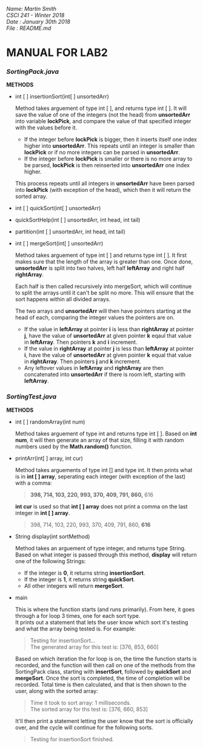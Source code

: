 _Name: Martin Smith_  
_CSCI 241 - Winter 2018_  
_Date : January 30th 2018_  
_File : README.md_

# MANUAL FOR LAB2
 
### **_SortingPack.java_**
 **METHODS**
  * int [ ] insertionSort(int[ ] unsortedArr)  
   
      Method takes arguement of type int [ ], and returns type int [ ]. It will save the value of one of the integers (not the head) from **unsortedArr** into variable **lockPick**, and compare the value of that specified integer with the values before it. 
      *  If the integer before **lockPick** is bigger, then it inserts itself one index higher into **unsortedArr**. This repeats until an integer is smaller than **lockPick** or if no more integers can be parsed in **unsortedArr**.
      *  If the integer before **lockPick** is smaller or there is no more array to be parsed, **lockPick** is then reinserted into **unsortedArr** one index higher. 
      
      This process repeats until all integers in **unsortedArr** have been parsed into **lockPick** (with exception of the head), which then it will return the sorted array.
   
  * int [ ] quickSort(int[ ] unsortedArr)  
  
  * quickSortHelp(int [ ] unsortedArr, int head, int tail)
  
  * partition(int [ ] unsortedArr, int head, int tail)  
   
  * int [ ] mergeSort(int[ ] unsortedArr)  
  
      Method takes arguement of type int [ ] and returns type int [ ]. It first makes sure that the length of the array is greater than one. Once done, **unsortedArr** is split into two halves, left half **leftArray** and right half **rightArray**. 
      
      Each half is then called recursively into mergeSort, which will continue to split the arrays until it can't be split no more. This will ensure that the sort happens within all divided arrays.  
      
      The two arrays and **unsortedArr** will then have pointers starting at the head of each, comparing the integer values the pointers are on.
      * If the value in **leftArray** at pointer **i** is less than **rightArray** at pointer **j**, have the value of **unsortedArr** at given pointer **k** eqaul that value in **leftArray**. Then pointers **k** and **i** increment.
      * If the value in **rightArray** at pointer **j** is less than **leftArray** at pointer **i**, have the value of **unsortedArr** at given pointer **k** equal that value in **rightArray**. Then pointers **j** and **k** increment.
      * Any leftover values in **leftArray** and **rightArray** are then concatenated into **unsortedArr** if there is room left, starting with **leftArray**.
   
   
 ### **_SortingTest.java_**
 **METHODS**
  * int [ ] randomArray(int num)  
     
     Method takes arguement of type int and returns type int [ ]. Based on **int num**, it will then generate an array of that size, filling it with random numbers used by the **Math.random()** function. 
   
  * printArr(int[ ] array, int cur)  
  
     Method takes arguements of type int [] and type int. It then prints what is in **int [ ] array**, seperating each integer (with exception of the last) with a comma:
     >**398, 714, 103, 220, 993, 370, 409, 791, 860,** 616  
     
     **int cur** is used so that **int [ ] array** does not print a comma on the last integer in **int [ ] array**.  
     
     >398, 714, 103, 220, 993, 370, 409, 791, 860, **616**
        
  * String display(int sortMethod)  
  
     Method takes an arguement of type integer, and returns type String. Based on what integer is passed through this method, **display** will return one of the following Strings:
     * If the integer is **0**, it returns string **insertionSort**.  
     * If the integer is **1**, it returns string **quickSort**.
     * All other integers will return **mergeSort**.
   
  * main  
   
    This is where the function starts (and runs primarily). From here, it goes through a for loop 3 times, one for each sort type.  
   It prints out a statement that lets the user know which sort it's testing and what the array being tested is. For example:
    >Testing for insertionSort...  
    >The generated array for this test is: [376, 853, 660]  
   
    Based on which iteration the for loop is on, the time the function starts is recorded, and the function will then call on one of the methods from the SortingPack class, starting with **insertSort**, followed by **quickSort** and **mergeSort**. Once the sort is completed, the time of completion will be recorded. Total time is then calculated, and that is then shown to the user, along with the sorted array:  
    >Time it took to sort array: 1 milliseconds.  
    >The sorted array for ths test is: [376, 660, 853]  
   
    It'll then print a statement letting the user know that the sort is officially over, and the cycle will continue for the following sorts.  
    >Testing for insertionSort finished.
